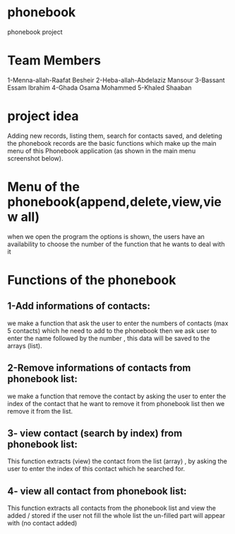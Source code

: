 # phonebook
phonebook project
# Team Members
1-Menna-allah-Raafat Besheir
2-Heba-allah-Abdelaziz Mansour
3-Bassant Essam Ibrahim
4-Ghada Osama Mohammed
5-Khaled Shaaban
# project idea
Adding new records, listing them, search for contacts saved, and deleting the phonebook records are the basic functions which make up the main menu of this Phonebook application (as shown in the main menu screenshot below).
# Menu of the phonebook(append,delete,view,view all)
when we open the program the options is shown, the users have an availability to choose the number of the function that he wants to deal with it 
# Functions of the phonebook
## 1-Add informations of contacts:
we make a function that ask the user to enter the numbers of contacts (max 5 contacts) which he need to add to the phonebook
then we ask user to enter the name followed by the number , this data will be saved to the arrays (list).
## 2-Remove informations of contacts from phonebook list:
we make a function that remove the contact by asking the user to enter the index of the contact that he want to remove it from phonebook list
then we remove it from the list.
## 3-  view contact (search by index) from phonebook list:
 This function extracts (view) the contact from the list (array) , by asking the user to enter the index of this contact which he searched for.
## 4-  view all contact from phonebook list:
 This function extracts all contacts  from the phonebook list and view the added / stored if the user not fill the whole list the un-filled part
 will appear with (no contact added)
